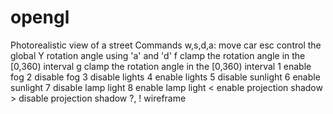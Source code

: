 # opengl
Photorealistic view of a street
Commands
		 w,s,d,a: move car
     esc control the global Y rotation angle using 'a' and 'd'
		 f clamp the rotation angle in the [0,360) interval
		 g clamp the rotation angle in the [0,360) interval
		 1 enable fog
     2 disable fog
     3 disable lights
		 4 enable lights
		 5 disable sunlight
		 6 enable sunlight
		 7 disable lamp light
		 8 enable lamp light
		 < enable projection shadow
		 > disable projection shadow
		 ?, ! wireframe
			
